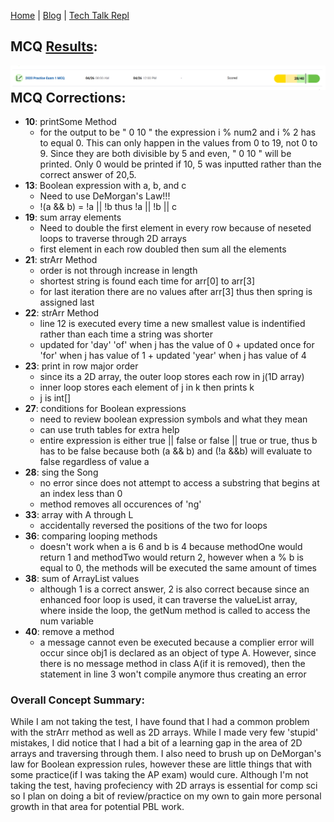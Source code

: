 [Home](https://avabrooks.github.io/avarepository/) | [Blog](https://avabrooks.github.io/avarepository/blog) | [Tech Talk Repl](https://replit.com/@avabrooks/Tri-3-TT#README.md)

## MCQ [Results](https://apclassroom.collegeboard.org/8/assessments/results/45761405/performance):

<img src="src/main/resources/static/images/Screenshot (167).png"
     alt="Markdown Monster icon"
     style="float: left; margin-right: 10px;" />

## MCQ Corrections:
* **10**: printSome Method
     * for the output to be " 0 10 " the expression i % num2  and i % 2 has to equal 0. This can only happen in the values from 0 to 19, not 0 to 9. Since they are both divisible by 5 and even, " 0 10 " will be printed. Only 0 would be printed if 10, 5 was inputted rather than the correct answer of 20,5. 
* **13**: Boolean expression with a, b, and c
     * Need to use DeMorgan's Law!!!
     * !(a && b) = !a || !b thus !a || !b || c
* **19**: sum array elements
     * Need to double the first element in every row because of neseted loops to traverse through 2D arrays
     * first element in each row doubled then sum all the elements
* **21**: strArr Method
     * order is not through increase in length
     * shortest string is found each time for arr[0] to arr[3]
     * for last iteration there are no values after arr[3] thus then spring is assigned last 
* **22**: strArr Method
     * line 12 is executed every time a new smallest value is indentified rather than each time a string was shorter
     * updated for 'day' 'of' when j has the value of 0 + updated once for 'for' when j has value of 1 + updated 'year' when j has value of 4
* **23**: print in row major order
     * since its a 2D array, the outer loop stores each row in j(1D array)
     * inner loop stores each element of j in k then prints k
     * j is int[]
* **27**: conditions for Boolean expressions
     * need to review boolean expression symbols and what they mean
     * can use truth tables for extra help
     * entire expression is either true || false or false || true or true, thus b has to be false because both (a && b) and (!a &&b) will evaluate to false regardless of value a
* **28**: sing the Song
     * no error since does not attempt to access a substring that begins at an index less than 0
     * method removes all occurences of 'ng' 
*  **33**: array with A through L
     *  accidentally reversed the positions of the two for loops 
*  **36**: comparing looping methods
     *  doesn't work when a is 6 and b is 4 because methodOne would return 1 and methodTwo would return 2, however when a % b is equal to 0, the methods will be executed the same amount of times
*  **38**: sum of ArrayList values
     *  although 1 is a correct answer, 2 is also correct because since an enhanced foor loop is used, it can traverse the valueList array, where inside the loop, the getNum method is called to access the num variable
*  **40**: remove a method
     *  a message cannot even be executed because a complier error will occur since obj1 is declared as an object of type A. However, since there is no message method in class A(if it is removed), then the statement in line 3 won't compile anymore thus creating an error
 


### Overall Concept Summary:
While I am not taking the test, I have found that I had a common problem with the strArr method as well as 2D arrays. While I made very few 'stupid' mistakes, I did notice that I had a bit of a learning gap in the area of 2D arrays and traversing through them. I also need to brush up on DeMorgan's law for Boolean expression rules, however these are little things that with some practice(if I was taking the AP exam) would cure. Although I'm not taking the test, having profeciency with 2D arrays is essential for comp sci so I plan on doing a bit of review/practice on my own to gain more personal growth in that area for potential PBL work. 
